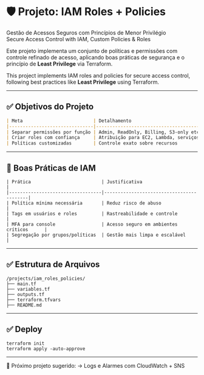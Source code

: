 # 🛡️ Projeto: IAM Roles + Policies  
Gestão de Acessos Seguros com Princípios de Menor Privilégio  
Secure Access Control with IAM, Custom Policies & Roles

Este projeto implementa um conjunto de políticas e permissões com controle refinado de acesso, aplicando boas práticas de segurança e o princípio de **Least Privilege** via Terraform.

This project implements IAM roles and policies for secure access control, following best practices like **Least Privilege** using Terraform.

---

## ✅ Objetivos do Projeto

```markdown
| Meta                          | Detalhamento                              |
|-------------------------------|-------------------------------------------|
| Separar permissões por função | Admin, ReadOnly, Billing, S3-only etc     |
| Criar roles com confiança     | Atribuição para EC2, Lambda, serviços etc |
| Políticas customizadas        | Controle exato sobre recursos             |
```
---

## 🔐 Boas Práticas de IAM
```
| Prática                          | Justificativa                            |
|----------------------------------|------------------------------------------|
| Política mínima necessária       | Reduz risco de abuso                     |
| Tags em usuários e roles         | Rastreabilidade e controle               |
| MFA para console                 | Acesso seguro em ambientes críticos      |
| Segregação por grupos/políticas  | Gestão mais limpa e escalável            |
```
---

## ✅ Estrutura de Arquivos
```
/projects/iam_roles_policies/
├── main.tf
├── variables.tf
├── outputs.tf
├── terraform.tfvars
├── README.md
```
---

## ✅ Deploy
```
terraform init
terraform apply -auto-approve
```
---

📘 Próximo projeto sugerido:
→ Logs e Alarmes com CloudWatch + SNS


